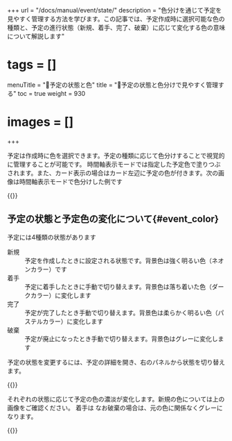 +++
url = "/docs/manual/event/state/"
description = "色分けを通じて予定を見やすく管理する方法を学びます。この記事では、予定作成時に選択可能な色の種類と、予定の進行状態（新規、着手、完了、破棄）に応じて変化する色の意味について解説します"
# tags = []
menuTitle = "🎨予定の状態と色"
title = "🎨予定の状態と色分けで見やすく管理する"
toc = true
weight = 930
# images = []
+++

予定は作成時に色を選択できます。予定の種類に応じて色分けすることで視覚的に管理することが可能です。
時間軸表示モードでは指定した予定色で塗りつぶされます。また、カード表示の場合はカード左辺に予定の色が付きます。次の画像は時間軸表示モードで色分けした例です

{{<icatch filename="color-event" msg="予定を色分けして管理可能">}}

## 予定の状態と予定色の変化について{#event_color}

予定には4種類の状態があります

<dl class="basic">
    <dt>新規</dt>
    <dd>予定を作成したときに設定される状態です。背景色は強く明るい色（ネオンカラー）です</dd>
    <dt>着手</dt>
    <dd>予定に着手したときに手動で切り替えます。背景色は落ち着いた色（ダークカラー）に変化します</dd>
    <dt>完了</dt>
    <dd>予定が完了したとき手動で切り替えます。背景色は柔らかく明るい色（パステルカラー）に変化します</dd>
    <dt>破棄</dt>
    <dd>予定が廃止になったとき手動で切り替えます。背景色はグレーに変化します</dd>
</dl>

予定の状態を変更するには、予定の詳細を開き、右のパネルから状態を切り替えます。

{{<icatch filename="switch-event-state" msg="予定の状態はボタン１つで切り替えできます。">}}

それぞれの状態に応じて予定の色の濃淡が変化します。新規の色については上の画像をご確認ください。
着手は
なお破棄の場合は、元の色に関係なくグレーになります。

{{<icatch filename="event-color-type" msg="予定の状況に応じて色の濃淡が変化します。予定が「破棄」の場合は全て同じグレーになります">}}
